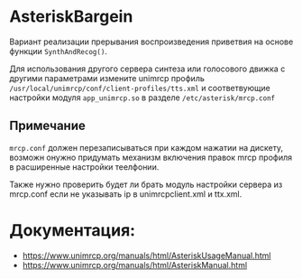 # AsteriskBargein
Вариант реализации прерывания воспроизведения приветвия на основе функции `SynthAndRecog()`.

Для использования другого сервера синтеза или голосового движка с другими параметрами измените unimrcp профиль `/usr/local/unimrcp/conf/client-profiles/tts.xml` и соответвующие настройки модуля `app_unimrcp.so` в разделе `/etc/asterisk/mrcp.conf`

## Примечание
`mrcp.conf` должен перезаписываться при каждом нажатии на дискету, возможн онужно придумать механизм включения правок mrcp профиля в расширенные настройки теелфонии.

Также нужно проверить будет ли брать модуль настройки сервера из mrcp.conf если не указывать ip в unimrcpclient.xml и ttx.xml. 

# Документация:
- https://www.unimrcp.org/manuals/html/AsteriskUsageManual.html
- https://www.unimrcp.org/manuals/html/AsteriskManual.html

